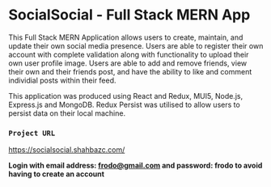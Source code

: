 # SocialSocial - Full Stack MERN App

This Full Stack MERN Application allows users to create, maintain, and update their own social media presence. Users are able to register their own account with complete validation along with functionality to upload their own user profile image. Users are able to add and remove friends, view their own and their friends post, and have the ability to like and comment individial posts within their feed.

This application was produced using React and Redux, MUI5, Node.js, Express.js and MongoDB. Redux Persist was utilised to allow users to persist data on their local machine.

### `Project URL`

https://socialsocial.shahbazc.com/

**Login with email address: frodo@gmail.com and password: frodo to avoid having to create an account**
